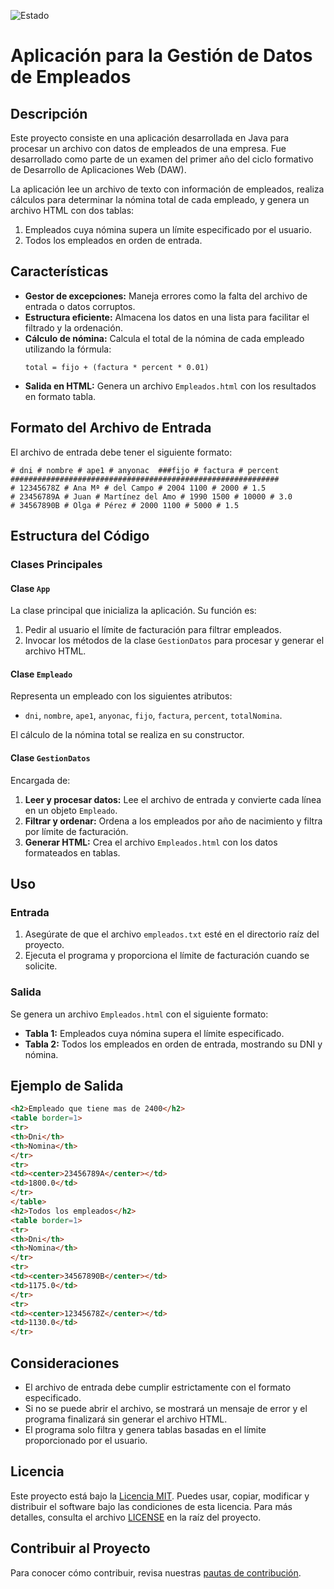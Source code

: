 ![Estado](https://img.shields.io/badge/Estado-Acabado-brightgreen?style=plastic)

# Aplicación para la Gestión de Datos de Empleados

## Descripción
Este proyecto consiste en una aplicación desarrollada en Java para procesar un archivo con datos de empleados de una empresa. Fue desarrollado como parte de un examen del primer año del ciclo formativo de Desarrollo de Aplicaciones Web (DAW).

La aplicación lee un archivo de texto con información de empleados, realiza cálculos para determinar la nómina total de cada empleado, y genera un archivo HTML con dos tablas:
1. Empleados cuya nómina supera un límite especificado por el usuario.
2. Todos los empleados en orden de entrada.

## Características
- **Gestor de excepciones:** Maneja errores como la falta del archivo de entrada o datos corruptos.
- **Estructura eficiente:** Almacena los datos en una lista para facilitar el filtrado y la ordenación.
- **Cálculo de nómina:** Calcula el total de la nómina de cada empleado utilizando la fórmula:
  ```
  total = fijo + (factura * percent * 0.01)
  ```
- **Salida en HTML:** Genera un archivo `Empleados.html` con los resultados en formato tabla.

## Formato del Archivo de Entrada
El archivo de entrada debe tener el siguiente formato:
```
# dni # nombre # ape1 # anyonac  ###fijo # factura # percent ############################################################
# 12345678Z # Ana Mª # del Campo # 2004 1100 # 2000 # 1.5
# 23456789A # Juan # Martínez del Amo # 1990 1500 # 10000 # 3.0
# 34567890B # Olga # Pérez # 2000 1100 # 5000 # 1.5
```

## Estructura del Código
### Clases Principales

#### **Clase `App`**
La clase principal que inicializa la aplicación. Su función es:
1. Pedir al usuario el límite de facturación para filtrar empleados.
2. Invocar los métodos de la clase `GestionDatos` para procesar y generar el archivo HTML.

#### **Clase `Empleado`**
Representa un empleado con los siguientes atributos:
- `dni`, `nombre`, `ape1`, `anyonac`, `fijo`, `factura`, `percent`, `totalNomina`.

El cálculo de la nómina total se realiza en su constructor.

#### **Clase `GestionDatos`**
Encargada de:
1. **Leer y procesar datos:** Lee el archivo de entrada y convierte cada línea en un objeto `Empleado`.
2. **Filtrar y ordenar:** Ordena a los empleados por año de nacimiento y filtra por límite de facturación.
3. **Generar HTML:** Crea el archivo `Empleados.html` con los datos formateados en tablas.

## Uso
### Entrada
1. Asegúrate de que el archivo `empleados.txt` esté en el directorio raíz del proyecto.
2. Ejecuta el programa y proporciona el límite de facturación cuando se solicite.

### Salida
Se genera un archivo `Empleados.html` con el siguiente formato:
- **Tabla 1:** Empleados cuya nómina supera el límite especificado.
- **Tabla 2:** Todos los empleados en orden de entrada, mostrando su DNI y nómina.

## Ejemplo de Salida
```html
<h2>Empleado que tiene mas de 2400</h2>
<table border=1>
<tr>
<th>Dni</th>
<th>Nomina</th>
</tr>
<tr>
<td><center>23456789A</center></td>
<td>1800.0</td>
</tr>
</table>
<h2>Todos los empleados</h2>
<table border=1>
<tr>
<th>Dni</th>
<th>Nomina</th>
</tr>
<tr>
<td><center>34567890B</center></td>
<td>1175.0</td>
</tr>
<tr>
<td><center>12345678Z</center></td>
<td>1130.0</td>
</tr>
```

## Consideraciones
- El archivo de entrada debe cumplir estrictamente con el formato especificado.
- Si no se puede abrir el archivo, se mostrará un mensaje de error y el programa finalizará sin generar el archivo HTML.
- El programa solo filtra y genera tablas basadas en el límite proporcionado por el usuario.

## Licencia

Este proyecto está bajo la [Licencia MIT](https://opensource.org/licenses/MIT). Puedes usar, copiar, modificar y distribuir el software bajo las condiciones de esta licencia. Para más detalles, consulta el archivo [LICENSE](LICENSE) en la raíz del proyecto.

## Contribuir al Proyecto
Para conocer cómo contribuir, revisa nuestras [pautas de contribución](https://github.com/sam324sam/sam324sam/blob/main/CONTRIBUTING.md).
